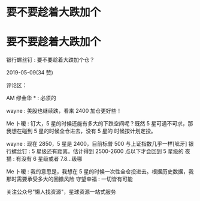 # 要不要趁着大跌加个

# 要不要趁着大跌加个

银行螺丝钉 : 要不要趁着大跌加个仓？

2019-05-09(34 赞)

评论区：

AM 缪金华 * : 必须的

wayne : 美股也继续跌，看来 2400 加仓更好些！

Me 卜暧 : 钉大，5 星的时候还能有多大的下跌空间呢？既然 5 星可遇不可求，那我想在碰到 5 星的时候全仓进去，没有 5 星的 时候按计划定投。

wayne : 现在 2850，5 星是 2400，目前标普 500 与上证指数几乎一样[呲牙] 银行螺丝钉 : 5 星级还有距离。估计得到 2500-2600 点以下才会回到 5 星级的 夜猫 : 有没有 6 星级或者 7.8...级哪

Me 卜暧 : 我的意思是，我想在 5 星的时候一次性全仓投进去。根据历史数据，我那时需要承受多大的回撤风险 守望幸福 : 一切皆有可能

关注公众号"懒人找资源"，星球资源一站式服务